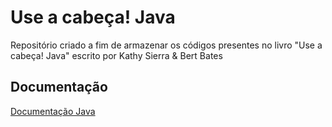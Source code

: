 # Use a cabeça! Java

Repositório criado a fim de armazenar os códigos presentes no livro "Use a cabeça! Java" escrito por Kathy Sierra & Bert Bates

## Documentação
[Documentação Java](https://docs.oracle.com/en/java/)
